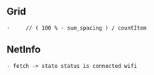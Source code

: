 
## Grid
	-     // ( 100 % - sum_spacing ) / countItem

## NetInfo
	- fetch -> state status is connected wifi